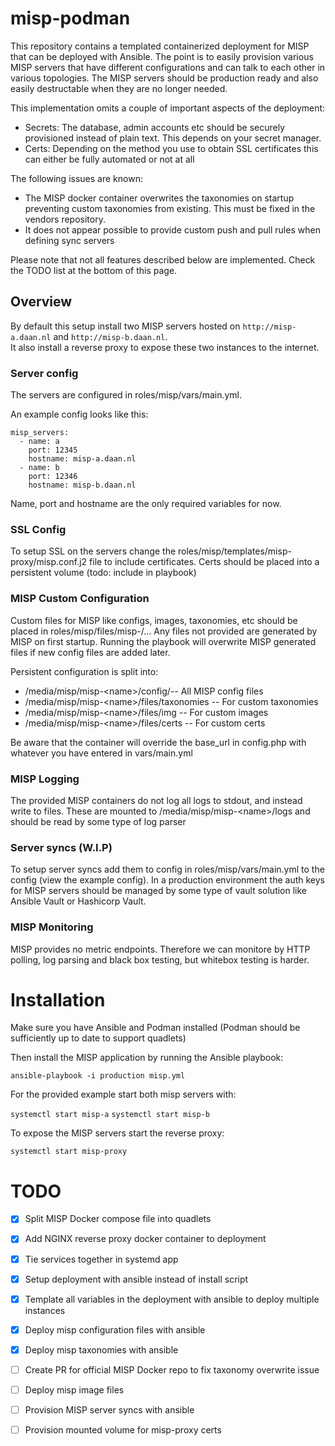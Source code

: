 # misp-podman
This repository contains a templated containerized deployment for MISP that can be deployed with Ansible.
The point is to easily provision various MISP servers that have different configurations and can talk to each other in various topologies. The MISP servers should be production ready and also easily destructable when they are no longer needed. 

This implementation omits a couple of important aspects of the deployment:
- Secrets: The database, admin accounts etc should be securely provisioned instead of plain text. This depends on your secret manager.
- Certs: Depending on the method you use to obtain SSL certificates this can either be fully automated or not at all

The following issues are known:
- The MISP docker container overwrites the taxonomies on startup preventing custom taxonomies from existing. This must be fixed in the vendors repository.
- It does not appear possible to provide custom push and pull rules when defining sync servers

Please note that not all features described below are implemented. Check the TODO list at the bottom of this page.

## Overview
By default this setup install two MISP servers hosted on `http://misp-a.daan.nl` and `http://misp-b.daan.nl`. </br>
It also install a reverse proxy to expose these two instances to the internet. 

### Server config
The servers are configured in roles/misp/vars/main.yml.

An example config looks like this:

    misp_servers:
      - name: a
        port: 12345
        hostname: misp-a.daan.nl
      - name: b
        port: 12346
        hostname: misp-b.daan.nl

Name, port and hostname are the only required variables for now.

### SSL Config
To setup SSL on the servers change the roles/misp/templates/misp-proxy/misp.conf.j2 file to include certificates. 
Certs should be placed into a persistent volume (todo: include in playbook)

### MISP Custom Configuration
Custom files for MISP like configs, images, taxonomies, etc should be placed in roles/misp/files/misp-<name>/... Any files not provided are generated by MISP on first startup. 
Running the playbook will overwrite MISP generated files if new config files are added later.

Persistent configuration is split into:
- /media/misp/misp-\<name\>/config/-- All MISP config files  
- /media/misp/misp-\<name\>/files/taxonomies -- For custom taxonomies
- /media/misp/misp-\<name\>/files/img -- For custom images
- /media/misp/misp-\<name\>/files/certs -- For custom certs

Be aware that the container will override the base\_url in config.php with whatever you have entered in vars/main.yml

### MISP Logging
The provided MISP containers do not log all logs to stdout, and instead write to files. These are mounted to /media/misp/misp-\<name\>/logs and should be read by some type of log parser

### Server syncs (W.I.P)
To setup server syncs add them to config in roles/misp/vars/main.yml to the config (view the example config).
In a production environment the auth keys for MISP servers should be managed by some type of vault solution like Ansible Vault or Hashicorp Vault.

### MISP Monitoring
MISP provides no metric endpoints. Therefore we can monitore by HTTP polling, log parsing and black box testing, but whitebox testing is harder. 

# Installation
Make sure you have Ansible and Podman installed (Podman should be sufficiently up to date to support quadlets)

Then install the MISP application by running the Ansible playbook:

`ansible-playbook -i production misp.yml`

For the provided example start both misp servers with: 

`systemctl start misp-a`
`systemctl start misp-b`

To expose the MISP servers start the reverse proxy:

`systemctl start misp-proxy`

# TODO
- [x] Split MISP Docker compose file into quadlets
- [x] Add NGINX reverse proxy docker container to deployment
- [x] Tie services together in systemd app
- [x] Setup deployment with ansible instead of install script
- [x] Template all variables in the deployment with ansible to deploy multiple instances  
- [x] Deploy misp configuration files with ansible
- [x] Deploy misp taxonomies with ansible 
- [ ] Create PR for official MISP Docker repo to fix taxonomy overwrite issue
- [ ] Deploy misp image files
- [ ] Provision MISP server syncs with ansible
- [ ] Provision mounted volume for misp-proxy certs

